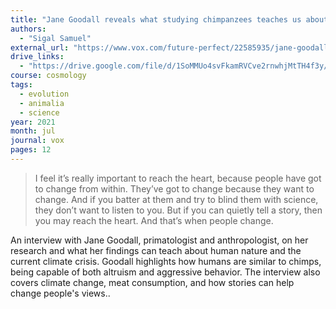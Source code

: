 ```yaml
---
title: "Jane Goodall reveals what studying chimpanzees teaches us about human nature"
authors:
  - "Sigal Samuel"
external_url: "https://www.vox.com/future-perfect/22585935/jane-goodall-chimpanzees-animal-intelligence-human-nature"
drive_links:
  - "https://drive.google.com/file/d/1SoMMUo4svFkamRVCve2rnwhjMtTH4f3y/view?usp=sharing"
course: cosmology
tags:
  - evolution
  - animalia
  - science
year: 2021
month: jul
journal: vox
pages: 12
---
```


> I feel it’s really important to reach the heart, because people have got to change from within. They’ve got to change because they want to change. And if you batter at them and try to blind them with science, they don’t want to listen to you. But if you can quietly tell a story, then you may reach the heart. And that’s when people change.

An interview with Jane Goodall, primatologist and anthropologist, on her research and what her findings can teach about human nature and the current climate crisis. Goodall highlights how humans are similar to chimps, being capable of both altruism and aggressive behavior. The interview also covers climate change, meat consumption, and how stories can help change people's views.. 
